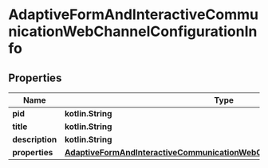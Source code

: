 
# AdaptiveFormAndInteractiveCommunicationWebChannelConfigurationInfo

## Properties
Name | Type | Description | Notes
------------ | ------------- | ------------- | -------------
**pid** | **kotlin.String** |  |  [optional]
**title** | **kotlin.String** |  |  [optional]
**description** | **kotlin.String** |  |  [optional]
**properties** | [**AdaptiveFormAndInteractiveCommunicationWebChannelConfigurationProperties**](AdaptiveFormAndInteractiveCommunicationWebChannelConfigurationProperties.md) |  |  [optional]



